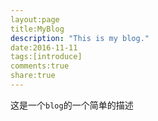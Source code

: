 ```yaml
---
layout:page
title:MyBlog
description: "This is my blog."
date:2016-11-11
tags:[introduce]
comments:true
share:true
---
```

这是一个`blog`的一个简单的描述

